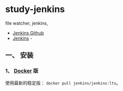 # study-jenkins
file watcher, jenkins, 

- [Jenkins Github](https://github.com/jenkinsci)
- [Jenkins](https://jenkins.io/) - 


## 一、 安装
### 1、 [Docker](https://docs.docker.com/install/linux/docker-ce/ubuntu/) 版
使用最新的稳定版： `docker pull jenkins/jenkins:lts`。  


